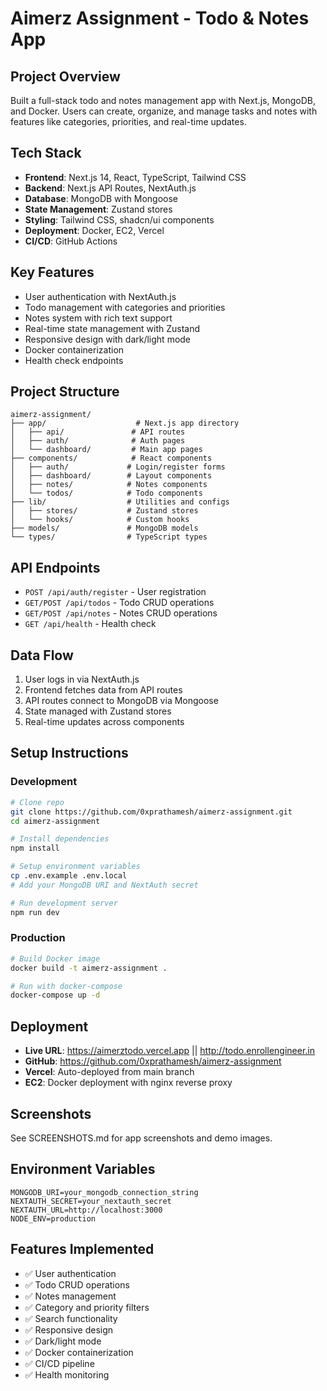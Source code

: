 # Aimerz Assignment - Todo & Notes App

## Project Overview

Built a full-stack todo and notes management app with Next.js, MongoDB, and Docker. Users can create, organize, and manage tasks and notes with features like categories, priorities, and real-time updates.

## Tech Stack

- **Frontend**: Next.js 14, React, TypeScript, Tailwind CSS
- **Backend**: Next.js API Routes, NextAuth.js
- **Database**: MongoDB with Mongoose
- **State Management**: Zustand stores
- **Styling**: Tailwind CSS, shadcn/ui components
- **Deployment**: Docker, EC2, Vercel
- **CI/CD**: GitHub Actions

## Key Features

- User authentication with NextAuth.js
- Todo management with categories and priorities
- Notes system with rich text support
- Real-time state management with Zustand
- Responsive design with dark/light mode
- Docker containerization
- Health check endpoints

## Project Structure

```
aimerz-assignment/
├── app/                    # Next.js app directory
│   ├── api/               # API routes
│   ├── auth/              # Auth pages
│   └── dashboard/         # Main app pages
├── components/            # React components
│   ├── auth/             # Login/register forms
│   ├── dashboard/        # Layout components
│   ├── notes/            # Notes components
│   └── todos/            # Todo components
├── lib/                  # Utilities and configs
│   ├── stores/           # Zustand stores
│   └── hooks/            # Custom hooks
├── models/               # MongoDB models
└── types/                # TypeScript types
```

## API Endpoints

- `POST /api/auth/register` - User registration
- `GET/POST /api/todos` - Todo CRUD operations
- `GET/POST /api/notes` - Notes CRUD operations
- `GET /api/health` - Health check

## Data Flow

1. User logs in via NextAuth.js
2. Frontend fetches data from API routes
3. API routes connect to MongoDB via Mongoose
4. State managed with Zustand stores
5. Real-time updates across components

## Setup Instructions

### Development

```bash
# Clone repo
git clone https://github.com/0xprathamesh/aimerz-assignment.git
cd aimerz-assignment

# Install dependencies
npm install

# Setup environment variables
cp .env.example .env.local
# Add your MongoDB URI and NextAuth secret

# Run development server
npm run dev
```

### Production

```bash
# Build Docker image
docker build -t aimerz-assignment .

# Run with docker-compose
docker-compose up -d
```

## Deployment

- **Live URL**: https://aimerztodo.vercel.app || http://todo.enrollengineer.in
- **GitHub**: https://github.com/0xprathamesh/aimerz-assignment
- **Vercel**: Auto-deployed from main branch
- **EC2**: Docker deployment with nginx reverse proxy

## Screenshots

See SCREENSHOTS.md for app screenshots and demo images.

## Environment Variables

```env
MONGODB_URI=your_mongodb_connection_string
NEXTAUTH_SECRET=your_nextauth_secret
NEXTAUTH_URL=http://localhost:3000
NODE_ENV=production
```

## Features Implemented

- ✅ User authentication
- ✅ Todo CRUD operations
- ✅ Notes management
- ✅ Category and priority filters
- ✅ Search functionality
- ✅ Responsive design
- ✅ Dark/light mode
- ✅ Docker containerization
- ✅ CI/CD pipeline
- ✅ Health monitoring
